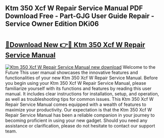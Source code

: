 ## Ktm 350 Xcf W Repair Service Manual PDF Download Free - Part-GJG User Guide Repair - Service Owner Edition DKi06

# <h2><a href="http://bc9100.oget.top/?id=Ktm+350+Xcf+W+Repair+Service+Manual">🔗Download New 👉🔴 Ktm 350 Xcf W Repair Service Manual</a></h2>

[![Ktm 350 Xcf W Repair Service Manual new download](https://i.imgur.com/5g1atiW.png)](http://bc9100.oget.top/?id=Ktm+350+Xcf+W+Repair+Service+Manual)
Welcome to the Future This user manual showcases the innovative features and functionalities of your new Ktm 350 Xcf W Repair Service Manual. Before you begin using your Ktm 350 Xcf W Repair Service Manual, please familiarize yourself with its functions and features by reading this user manual. It includes clear instructions for installation, setup, and operation, as well as troubleshooting tips for common issues. This Ktm 350 Xcf W Repair Service Manual comes equipped with a wealth of features to maximize your productivity. Our expectation is that the Ktm 350 Xcf W Repair Service Manual has been a reliable companion in your journey to becoming proficient in using your new gadget. Should you need any assistance or clarification, please do not hesitate to contact our support team.
